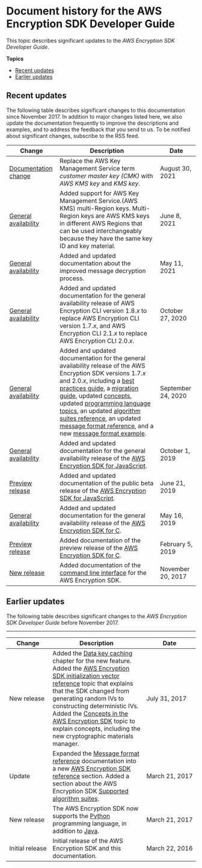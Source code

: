 # Document history for the AWS Encryption SDK Developer Guide<a name="document-history"></a>

This topic describes significant updates to the *AWS Encryption SDK Developer Guide*\.

**Topics**
+ [Recent updates](#recent-updates)
+ [Earlier updates](#earlier-updates)

## Recent updates<a name="recent-updates"></a>

The following table describes significant changes to this documentation since November 2017\. In addition to major changes listed here, we also update the documentation frequently to improve the descriptions and examples, and to address the feedback that you send to us\. To be notified about significant changes, subscribe to the RSS feed\.

| Change | Description | Date | 
| --- |--- |--- |
| [Documentation change](https://docs.aws.amazon.com/encryption-sdk/latest/developer-guide/concepts.html#master-key) | Replace the AWS Key Management Service term *customer master key \(CMK\)* with *AWS KMS key* and *KMS key*\. | August 30, 2021 | 
| [General availability](https://docs.aws.amazon.com/encryption-sdk/latest/developer-guide/configure.html#config-mrks) | Added support for AWS Key Management Service\.\(AWS KMS\) multi\-Region keys\. Multi\-Region keys are AWS KMS keys in different AWS Regions that can be used interchangeably because they have the same key ID and key material\. | June 8, 2021 | 
| [General availability](https://docs.aws.amazon.com/encryption-sdk/latest/developer-guide/concepts.html#digital-sigs) | Added and updated documentation about the improved message decryption process\. | May 11, 2021 | 
| [General availability](https://docs.aws.amazon.com/encryption-sdk/latest/developer-guide/about-versions.html) | Added and updated documentation for the general availability release of AWS Encryption CLI version 1\.8\.*x* to replace AWS Encryption CLI version 1\.7\.*x*, and AWS Encryption CLI 2\.1\.*x* to replace AWS Encryption CLI 2\.0\.*x*\. | October 27, 2020 | 
| [General availability](https://docs.aws.amazon.com/encryption-sdk/latest/developer-guide/about-versions.html) | Added and updated documentation for the general availability release of the AWS Encryption SDK versions 1\.7\.*x* and 2\.0\.*x*, including a [best practices guide](https://docs.aws.amazon.com/encryption-sdk/latest/developer-guide/best-practices.html), a [migration guide](https://docs.aws.amazon.com/encryption-sdk/latest/developer-guide/migration-guide.html), updated [concepts](https://docs.aws.amazon.com/encryption-sdk/latest/developer-guide/concepts.html), updated [programming language topics](https://docs.aws.amazon.com/encryption-sdk/latest/developer-guide/programming-languages.html), an updated [algorithm suites reference](https://docs.aws.amazon.com/encryption-sdk/latest/developer-guide/algorithms-reference.html), an updated [message format reference](https://docs.aws.amazon.com/encryption-sdk/latest/developer-guide/message-format.html), and a new [message format example](https://docs.aws.amazon.com/encryption-sdk/latest/developer-guide/message-format-examples.html)\. | September 24, 2020 | 
| [General availability](https://docs.aws.amazon.com/encryption-sdk/latest/developer-guide/javascript.html) | Added and updated documentation for the general availability release of the [AWS Encryption SDK for JavaScript](https://docs.aws.amazon.com/encryption-sdk/latest/developer-guide/javascript.html)\. | October 1, 2019 | 
| [Preview release](https://docs.aws.amazon.com/encryption-sdk/latest/developer-guide/javascript.html) | Added and updated documentation of the public beta release of the [AWS Encryption SDK for JavaScript](https://docs.aws.amazon.com/encryption-sdk/latest/developer-guide/javascript.html)\. | June 21, 2019 | 
| [General availability](https://docs.aws.amazon.com/encryption-sdk/latest/developer-guide/c-language.html) | Added and updated documentation for the general availability release of the [AWS Encryption SDK for C](https://docs.aws.amazon.com/encryption-sdk/latest/developer-guide/c-language.html)\. | May 16, 2019 | 
| [Preview release](https://docs.aws.amazon.com/encryption-sdk/latest/developer-guide/c-language.html) | Added documentation of the preview release of the [AWS Encryption SDK for C](https://docs.aws.amazon.com/encryption-sdk/latest/developer-guide/c-language.html)\. | February 5, 2019 | 
| [New release](https://docs.aws.amazon.com/encryption-sdk/latest/developer-guide/crypto-cli.html) | Added documentation of the [command line interface](https://docs.aws.amazon.com/encryption-sdk/latest/developer-guide/crypto-cli.html) for the AWS Encryption SDK\. | November 20, 2017 | 

## Earlier updates<a name="earlier-updates"></a>

The following table describes significant changes to the *AWS Encryption SDK Developer Guide* before November 2017\.


****  

| Change | Description | Date | 
| --- | --- | --- | 
| New release |  Added the [Data key caching](data-key-caching.md) chapter for the new feature\. Added the [AWS Encryption SDK initialization vector reference](IV-reference.md) topic that explains that the SDK changed from generating random IVs to constructing deterministic IVs\. Added the [Concepts in the AWS Encryption SDK](concepts.md) topic to explain concepts, including the new cryptographic materials manager\.  | July 31, 2017 | 
| Update |  Expanded the [Message format reference](message-format.md) documentation into a new [AWS Encryption SDK reference](reference.md) section\. Added a section about the AWS Encryption SDK [Supported algorithm suites](supported-algorithms.md)\.  | March 21, 2017 | 
| New release | The AWS Encryption SDK now supports the [Python](python.md) programming language, in addition to [Java](java.md)\. | March 21, 2017 | 
| Initial release | Initial release of the AWS Encryption SDK and this documentation\. | March 22, 2016 | 
